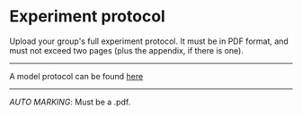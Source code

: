 # Experiment protocol

Upload your group's full experiment protocol. It must be in PDF format, and must not exceed two pages (plus the appendix, if there is one). 

----

A model protocol can be found [here](protocol-example.odt)

----

_AUTO MARKING_: Must be a .pdf. 
